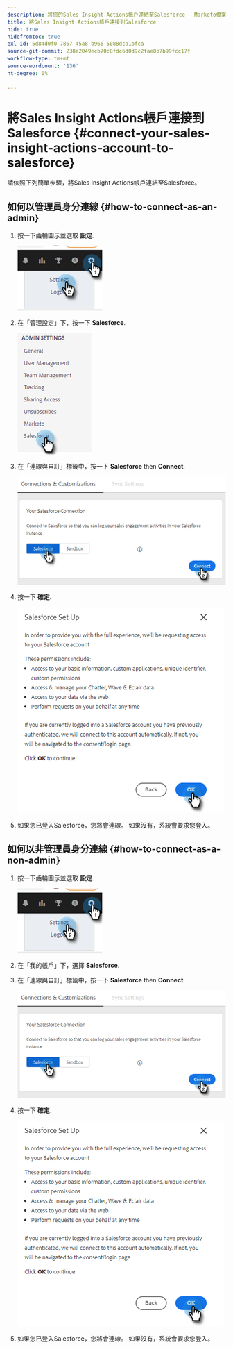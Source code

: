 ```yaml
---
description: 將您的Sales Insight Actions帳戶連結至Salesforce - Marketo檔案 — 產品檔案
title: 將Sales Insight Actions帳戶連接到Salesforce
hide: true
hidefromtoc: true
exl-id: 5d84d0f0-7867-45a8-b966-5088dca1bfca
source-git-commit: 238e2049ecb70c8fdc6d0d9c2fae8b7b99fcc17f
workflow-type: tm+mt
source-wordcount: '136'
ht-degree: 0%

---
```


# 將Sales Insight Actions帳戶連接到Salesforce {#connect-your-sales-insight-actions-account-to-salesforce}

請依照下列簡單步驟，將Sales Insight Actions帳戶連結至Salesforce。

## 如何以管理員身分連線 {#how-to-connect-as-an-admin}

1. 按一下齒輪圖示並選取 **設定**.

   ![](assets/connect-your-marketo-sales-account-to-salesforce-1.png)

1. 在「管理設定」下，按一下 **Salesforce**.

   ![](assets/connect-your-marketo-sales-account-to-salesforce-2.png)

1. 在「連線與自訂」標籤中，按一下 **Salesforce** then **Connect**.

   ![](assets/connect-your-marketo-sales-account-to-salesforce-3.png)

1. 按一下 **確定**.

   ![](assets/connect-your-marketo-sales-account-to-salesforce-4.png)

1. 如果您已登入Salesforce，您將會連線。 如果沒有，系統會要求您登入。

## 如何以非管理員身分連線 {#how-to-connect-as-a-non-admin}

1. 按一下齒輪圖示並選取 **設定**.

   ![](assets/connect-your-marketo-sales-account-to-salesforce-5.png)

1. 在「我的帳戶」下，選擇 **Salesforce**.

1. 在「連線與自訂」標籤中，按一下 **Salesforce** then **Connect**.

   ![](assets/connect-your-marketo-sales-account-to-salesforce-7.png)

1. 按一下 **確定**.

   ![](assets/connect-your-marketo-sales-account-to-salesforce-8.png)

1. 如果您已登入Salesforce，您將會連線。 如果沒有，系統會要求您登入。
